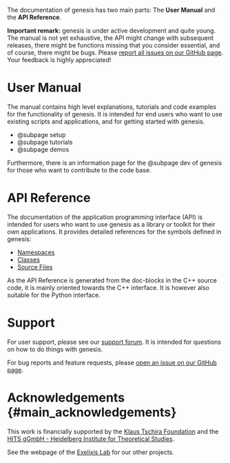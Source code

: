 The documentation of genesis has two main parts:
The **User Manual** and the **API Reference**.

**Important remark:** genesis is under active development and quite young. The manual is not yet
exhaustive, the API might change with subsequent releases, there might be functions missing that
you consider essential, and of course, there might be bugs.
Please [report all issues on our GitHub page](https://github.com/lczech/genesis/issues).
Your feedback is highly appreciated!

# User Manual

The manual contains high level explanations, tutorials and code examples for the
functionality of genesis. It is intended for end users who want to use existing scripts and
applications, and for getting started with genesis.

 <!-- *  @subpage intro -->
 *  @subpage setup
 *  @subpage tutorials
 *  @subpage demos

Furthermore, there is an information page for the @subpage dev of genesis for those who want
to contribute to the code base.

# API Reference

The documentation of the application programming interface (API) is intended for users who want
to use genesis as a library or toolkit for their own applications.
It provides detailed references for the symbols defined in genesis:

 *  [Namespaces](namespaces.html)
 *  [Classes](annotated.html)
 *  [Source Files](files.html)

As the API Reference is generated from the doc-blocks in the C++ source code, it is mainly
oriented towards the C++ interface. It is however also suitable for the Python interface.

# Support

For user support, please see our [support forum](http://support.genesis-lib.org/). It is
intended for questions on how to do things with genesis.

For bug reports and feature requests, please
[open an issue on our GitHub page](https://github.com/lczech/genesis/issues).

# Acknowledgements {#main_acknowledgements}

This work is financially supported by the
[Klaus Tschira Foundation](http://www.klaus-tschira-stiftung.de/) and the
[HITS gGmbH - Heidelberg Institute for Theoretical Studies](http://www.h-its.org).

See the webpage of the [Exelixis Lab](http://exelixis-lab.org/) for our other projects.
